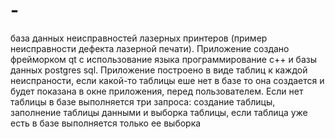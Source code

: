 # -
база данных неисправностей лазерных принтеров (пример неисправности дефекта лазерной печати).
Приложение создано фрейморком qt c использование языка программирование с++  и базы данных postgres sql.
Приложение построено в виде таблиц к каждой неиспраности, если какой-то таблицы еше нет в базе то она создается и будет показана в окне приложения, перед пользователем.
Если нет таблицы в базе выполняется три запроса: создание таблицы, заполнение таблицы данными и выборка таблицы, если таблица уже есть в базе выполняется только ее выборка
